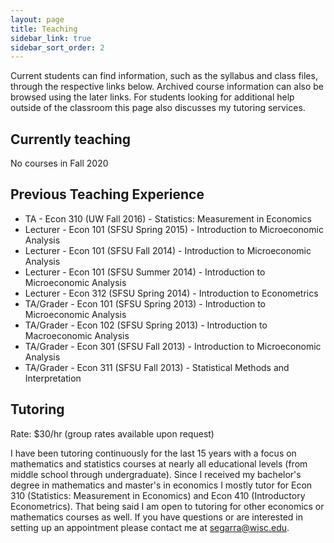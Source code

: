```yaml
---
layout: page
title: Teaching
sidebar_link: true
sidebar_sort_order: 2
---
```


Current students can find information, such as the syllabus and class files, through the respective links below. Archived course information can also be browsed using the later links. For students looking for additional help outside of the classroom this page also discusses my tutoring services.

## Currently teaching

No courses in Fall 2020

## Previous Teaching Experience

* TA - Econ 310 (UW Fall 2016) - Statistics: Measurement in Economics
* Lecturer - Econ 101 (SFSU Spring 2015) - Introduction to Microeconomic Analysis
* Lecturer - Econ 101 (SFSU Fall 2014) - Introduction to Microeconomic Analysis
* Lecturer - Econ 101 (SFSU Summer 2014) - Introduction to Microeconomic Analysis
* Lecturer - Econ 312 (SFSU Spring 2014) - Introduction to Econometrics
* TA/Grader - Econ 101 (SFSU Spring 2013) - Introduction to Microeconomic Analysis
* TA/Grader - Econ 102 (SFSU Spring 2013) - Introduction to Macroeconomic Analysis
* TA/Grader - Econ 301 (SFSU Fall 2013) - Introduction to Microeconomic Analysis
* TA/Grader - Econ 311 (SFSU Fall 2013) - Statistical Methods and Interpretation

## Tutoring

Rate: $30/hr (group rates available upon request)

I have been tutoring continuously for the last 15 years with a focus on mathematics and statistics courses at nearly all educational levels (from middle school through undergraduate). Since I received my bachelor's degree in mathematics and master's in economics I mostly tutor for Econ 310 (Statistics: Measurement in Economics) and Econ 410 (Introductory Econometrics). That being said I am open to tutoring for other economics or mathematics courses as well. If you have questions or are interested in setting up an appointment please contact me at segarra@wisc.edu.
